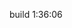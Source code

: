 build 1:36:06

<!-- yarn prisma migrate dev -->
<!-- npx prisma migrate dev -->
<!-- usar mailgun para email -->
<!-- usar para deploy: 
npx prisma migrate && npm run start -->